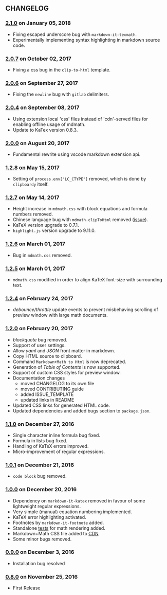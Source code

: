 ## CHANGELOG

###  [2.1.0]() on January 05, 2018
* Fixing escaped underscore bug with `markdown-it-texmath`.
* Experimentally implementing syntax highlighting in markdown source code.

###  [2.0.7]() on October 02, 2017
* Fixing a css bug in the `clip-to-html` template.

###  [2.0.6]() on September 27, 2017
* Fixing the `newline` bug with `gitlab` delimiters.

###  [2.0.4]() on September 08, 2017
* Using extension local 'css' files instead of 'cdn'-served files for enabling offline usage of mdmath. 
* Update to KaTex version 0.8.3.

###  [2.0.0]() on August 20, 2017
* Fundamental rewrite using vscode markdown extension api. 

###  [1.2.8]() on May 15, 2017
* Setting of `process.env["LC_CTYPE"]` removed, which is done by `clipboardy` itself. 

###  [1.2.7]() on May 14, 2017
* Height increase in `mdmath.css` with block equations and formula numbers removed.
* Chinese language bug with `mdmath.clipToHtml` removed ([issue](https://github.com/goessner/mdmath/issues/13#ref-commit-0e32c99)).
* KaTeX version upgrade to 0.7.1.
* `highlight.js` version upgrade to 9.11.0.

###  [1.2.6]() on March 01, 2017
* Bug in `mdmath.css` removed.

###  [1.2.5]() on March 01, 2017
* `mdmath.css` modified in order to align KaTeX font-size with surrounding text.

###  [1.2.4]() on February 24, 2017
* *debounce/throttle* update events to prevent misbehaving scrolling of preview window with large math documents.

###  [1.2.0]() on February 20, 2017
* *blockquote* bug removed.
* Support of user settings.
* Allow *yaml* and *JSON* front matter in markdown.
* Copy HTML source to clipboard.
* Command `Markdown+Math to Html` is now deprecated.
* Generation of *Table of Contents* is now supported.
* Support of custom CSS styles for preview window.
* Documentation changes
  * moved CHANGELOG to its own file
  * moved CONTRIBUTING guide
  * added ISSUE_TEMPLATE
  * updated links in README
* Updated CSS links for generated HTML code.
* Updated dependencies and added bugs section to `package.json`.

### [1.1.0](https://github.com/goessner/mdmath/compare/5329d04...fcfcbdf) on December 27, 2016

* Single character inline formula bug fixed.
* Formula in lists bug fixed.
* Handling of KaTeX errors improved.
* Micro-improvement of regular expressions.

### [1.0.1](https://github.com/goessner/mdmath/compare/d7b2f55...5329d04) on December 21, 2016

* `code block` bug removed.

### [1.0.0](https://github.com/goessner/mdmath/compare/f0eaf9b...d7b2f55) on December 20, 2016

* Dependency on `markdown-it-katex` removed in favour of some lightweight regular expressions.
* Very simple (manual) equation numbering implemented.
* KaTeX error highlighting activated.
* Footnotes by `markdown-it-footnote` added.
* Standalone [tests](http://goessner.github.io/mdmath/test/) for math rendering added.
* Markdown+Math CSS file added to [CDN](https://gitcdn.xyz/repo/goessner/mdmath/master/css/mdmath.css)
* Some minor bugs removed.

### [0.9.0](https://github.com/goessner/mdmath/compare/20e9002...f0eaf9b) on December 3, 2016

* Installation bug resolved

### [0.8.0](https://github.com/goessner/mdmath/tree/20e9002) on November 25, 2016

* First Release
